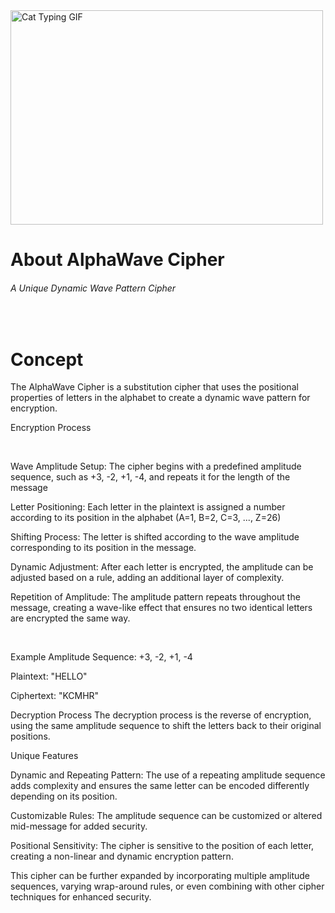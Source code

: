<img src="https://media.dev.to/cdn-cgi/image/width=800%2Cheight=%2Cfit=scale-down%2Cgravity=auto%2Cformat=auto/https%3A%2F%2Fdev-to-uploads.s3.amazonaws.com%2Fuploads%2Farticles%2Ftwxlvixc93j8vmm4zp53.gif" alt="Cat Typing GIF" loading="lazy" width="500" height="343" data-animated="true" id="animated-0" class="ff-image">

<h1>About AlphaWave Cipher</h1>
<h6 align="left">A Unique Dynamic Wave Pattern Cipher</h6>
</br>
<h1 align="left">Concept</h1> 
<p align="left">The AlphaWave Cipher is a substitution cipher that uses the positional properties of letters in the alphabet to create a dynamic wave pattern for encryption.</p>

<p align="left">Encryption Process</p><br/>
<p align="left">
Wave Amplitude Setup: The cipher begins with a predefined amplitude sequence, such as +3, -2, +1, -4, and repeats it for the length of the message</p>
<p align="left">
Letter Positioning: Each letter in the plaintext is assigned a number according to its position in the alphabet (A=1, B=2, C=3, ..., Z=26)</p>
<p align="left">
Shifting Process: The letter is shifted according to the wave amplitude corresponding to its position in the message.</p>
<p align="left">
Dynamic Adjustment: After each letter is encrypted, the amplitude can be adjusted based on a rule, adding an additional layer of complexity.</p>
<p align="left">
Repetition of Amplitude: The amplitude pattern repeats throughout the message, creating a wave-like effect that ensures no two identical letters are encrypted the same way.</p>
<br/>
 <p align="left">
Example
Amplitude Sequence: +3, -2, +1, -4

Plaintext: "HELLO"

Ciphertext: "KCMHR"
</p>
Decryption Process
The decryption process is the reverse of encryption, using the same amplitude sequence to shift the letters back to their original positions.
<p align="left">
Unique Features
 </p>
 <p align="left">
Dynamic and Repeating Pattern: The use of a repeating amplitude sequence adds complexity and ensures the same letter can be encoded differently depending on its position.</p>
<p align="left">
Customizable Rules: The amplitude sequence can be customized or altered mid-message for added security.</p>
<p align="left">
Positional Sensitivity: The cipher is sensitive to the position of each letter, creating a non-linear and dynamic encryption pattern.</p>
<p align="left">
This cipher can be further expanded by incorporating multiple amplitude sequences, varying wrap-around rules, or even combining with other cipher techniques for enhanced security. </p>

